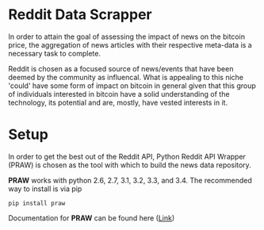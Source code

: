 # Reddit Data Scrapper

In order to attain the goal of assessing the impact of news on the bitcoin price, the aggregation of news articles with their respective meta-data is a necessary task to complete.

Reddit is chosen as a focused source of news/events that have been deemed by the community as influencal. What is appealing to this niche 'could' have some form of impact on bitcoin in general given that this group of individuals interested in bitcoin have a solid understanding of the technology, its potential and are, mostly, have vested interests in it.

# Setup

In order to get the best out of the Reddit API, Python Reddit API Wrapper (PRAW) is chosen as the tool with which to build the news data repository.

__PRAW__ works with python 2.6, 2.7, 3.1, 3.2, 3.3, and 3.4. The recommended way to install is via pip

	pip install praw
	
Documentation for __PRAW__ can be found here ([Link](https://praw.readthedocs.org/en/v2.1.21/))

